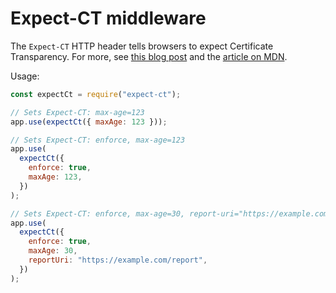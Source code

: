 # Expect-CT middleware

The `Expect-CT` HTTP header tells browsers to expect Certificate Transparency. For more, see [this blog post](https://scotthelme.co.uk/a-new-security-header-expect-ct/) and the [article on MDN](https://developer.mozilla.org/en-US/docs/Web/HTTP/Headers/Expect-CT).

Usage:

```javascript
const expectCt = require("expect-ct");

// Sets Expect-CT: max-age=123
app.use(expectCt({ maxAge: 123 }));

// Sets Expect-CT: enforce, max-age=123
app.use(
  expectCt({
    enforce: true,
    maxAge: 123,
  })
);

// Sets Expect-CT: enforce, max-age=30, report-uri="https://example.com/report"
app.use(
  expectCt({
    enforce: true,
    maxAge: 30,
    reportUri: "https://example.com/report",
  })
);
```
